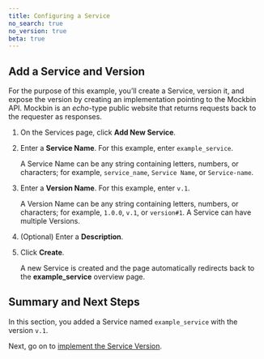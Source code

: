 ```yaml
---
title: Configuring a Service
no_search: true
no_version: true
beta: true
---
```


## Add a Service and Version

For the purpose of this example, you’ll create a Service, version it, and
expose the version by creating an implementation pointing to the Mockbin API.
Mockbin is an *echo*-type public website that returns requests back to the
requester as responses.

1. On the Services page, click **Add New Service**.

2. Enter a **Service Name**. For this example, enter `example_service`.

    A Service Name can be any string containing letters, numbers, or characters;
    for example, `service_name`, `Service Name`, or `Service-name`.

3. Enter a **Version Name**. For this example, enter `v.1`.

    A Version Name can be any string containing letters, numbers, or characters;
    for example, `1.0.0`, `v.1`, or `version#1`. A Service can have multiple
    Versions.

4. (Optional) Enter a **Description**.

5. Click **Create**.

    A new Service is created and the page automatically redirects back to the
    **example_service** overview page.


## Summary and Next Steps

In this section, you added a Service named `example_service` with the version
`v.1`.

Next, go on to [implement the Service Version](/konnect/getting-started/implement-service).
